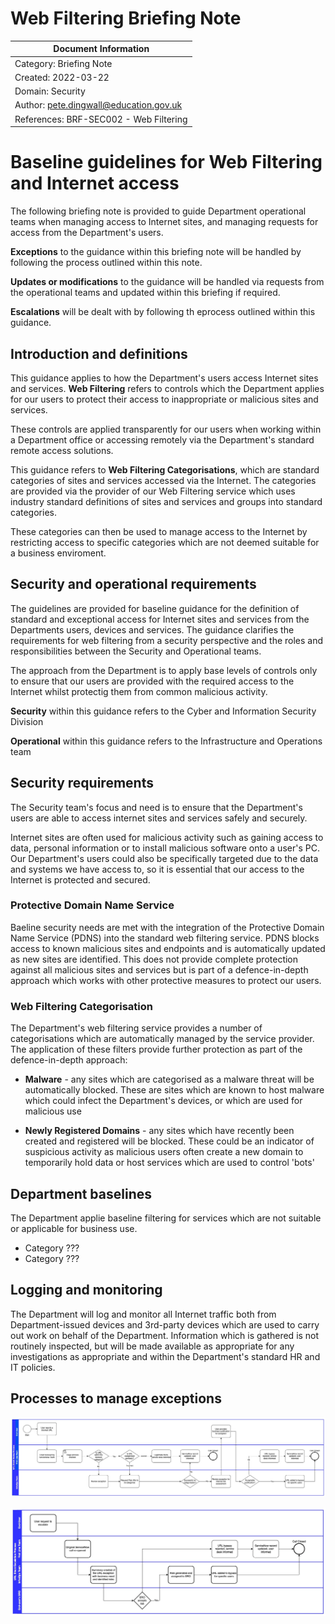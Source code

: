 
# Web Filtering Briefing Note

| Document Information |
------------------------|
| Category: Briefing Note |
| Created: 2022-03-22 |
| Domain: Security |
| Author: pete.dingwall@education.gov.uk |
| References: BRF-SEC002 - Web Filtering |

# Baseline guidelines for Web Filtering and Internet access

The following briefing note is provided to guide Department operational teams when managing access to Internet sites, and managing requests for access from the Department's users.

**Exceptions** to the guidance within this briefing note will be handled by following the process outlined within this note.

**Updates or modifications** to the guidance will be handled via requests from the operational teams and updated within this briefing if required.

**Escalations** will be dealt with by following th eprocess outlined within this guidance.

## Introduction and definitions

This guidance applies to how the Department's users access Internet sites and services. **Web Filtering** refers to controls which the Department applies for our users to protect their access to inappropriate or malicious sites and services.

These controls are applied transparently for our users when working within a Department office or accessing remotely via the Department's standard remote access solutions.

This guidance refers to **Web Filtering Categorisations**, which are standard categories of sites and services accessed via the Internet. The categories are provided via the provider of our Web Filtering service which uses industry standard definitions of sites and services and groups into standard categories.

These categories can then be used to manage access to the Internet by restricting access to specific categories which are not deemed suitable for a business enviroment.

## Security and operational requirements

The guidelines are provided for baseline guidance for the definition of standard and exceptional access for Internet sites and services from the Departments users, devices and services. The guidance clarifies the requirements for web filtering from a security perspective and the roles and responsibilities between the Security and Operational teams.

The approach from the Department is to apply base levels of controls only to ensure that our users are provided with the required access to the Internet whilst protectig them from common malicious activity.

**Security** within this guidance refers to the Cyber and Information Security Division

**Operational** within this guidance refers to the Infrastructure and Operations team

## Security requirements

The Security team's focus and need is to ensure that the Department's users are able to access internet sites and services safely and securely.

Internet sites are often used for malicious activity such as gaining access to data, personal information or to install malicious software onto a user's PC. Our Department's users could also be specifically targeted due to the data and systems we have access to, so it is essential that our access to the Internet is protected and secured.

### Protective Domain Name Service

Baeline security needs are met with the integration of the Protective Domain Name Service (PDNS) into the standard web filtering service. PDNS blocks access to known malicious sites and endpoints and is automatically updated as new sites are identified. This does not provide complete protection against all malicious sites and services but is part of a defence-in-depth approach which works with other protective measures to protect our users.

### Web Filtering Categorisation

The Department's web filtering service provides a number of categorisations which are automatically managed by the service provider. The application of these filters provide further protection as part of the defence-in-depth approach:

- **Malware** - any sites which are categorised as a malware threat will be automatically blocked. These are sites which are known to host malware which could infect the Department's devices, or which are used for malicious use

- **Newly Registered Domains** - any sites which have recently been created and registered will be blocked. These could be an indicator of suspicious  activity as malicious users often create a new domain to temporarily hold data or host services which are used to control 'bots'

## Department baselines

 The Department applie baseline filtering for services which are not suitable or applicable for business use.

- Category ???
- Category ???

## Logging and monitoring

The Department will log and monitor all Internet traffic both from Department-issued devices and 3rd-party devices which are used to carry out work on behalf of the Department. Information which is gathered is not routinely inspected, but will be made available as appropriate for any investigations as appropriate and within the Department's standard HR and IT policies.

## Processes to manage exceptions

![Process for managing URL blocks](images/URL-Block-Process.jpg)

![Process for managing URL block escalations](images/URL-Block-Escalation-Process.jpg)


